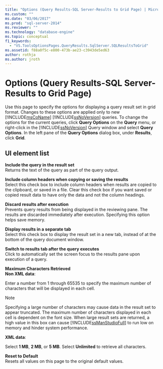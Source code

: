 ```yaml
---
title: "Options (Query Results-SQL Server-Results to Grid Page) | Microsoft Docs"
ms.custom: ""
ms.date: "03/06/2017"
ms.prod: "sql-server-2014"
ms.reviewer: ""
ms.technology: "database-engine"
ms.topic: conceptual
f1_keywords: 
  - "VS.ToolsOptionsPages.QueryResults.SqlServer.SQLResultsToGrid"
ms.assetid: f88a0f5c-e800-473b-ae23-c3943de5ed63
author: rothja
ms.author: jroth
---
```

# Options (Query Results-SQL Server-Results to Grid Page)
  Use this page to specify the options for displaying a query result set in grid format. Changes to these options are applied only to new [!INCLUDE[msCoName](../includes/msconame-md.md)] [!INCLUDE[ssNoVersion](../includes/ssnoversion-md.md)] queries. To change the options for the current queries, click **Query Options** on the **Query** menu, or right-click in the [!INCLUDE[ssNoVersion](../includes/ssnoversion-md.md)] Query window and select **Query Options**. In the left pane of the **Query Options** dialog box, under **Results**, click **Grid**.  
  
## UI element list  
 **Include the query in the result set**  
 Returns the text of the query as part of the query output.  
  
 **Include column headers when copying or saving the results**  
 Select this check box to include column headers when results are copied to the clipboard, or saved in a file. Clear this check box if you want saved or copied result data to have only the data and not the column headings.  
  
 **Discard results after execution**  
 Prevents query results from being displayed in the reviewing pane. The results are discarded immediately after execution. Specifying this option helps save memory.  
  
 **Display results in a separate tab**  
 Select this check box to display the result set in a new tab, instead of at the bottom of the query document window.  
  
 **Switch to results tab after the query executes**  
 Click to automatically set the screen focus to the results pane upon execution of a query.  
  
 **Maximum Characters Retrieved**  
 **Non XML data**:  
  
 Enter a number from 1 through 65535 to specify the maximum number of characters that will be displayed in each cell.  
  
> [!NOTE]  
>  Specifying a large number of characters may cause data in the result set to appear truncated. The maximum number of characters displayed in each cell is dependent on the font size. When large result sets are returned, a high value in this box can cause [!INCLUDE[ssManStudioFull](../includes/ssmanstudiofull-md.md)] to run low on memory and hinder system performance.  
  
 **XML data**:  
  
 Select **1 MB**, **2 MB**, or **5 MB**. Select **Unlimited** to retrieve all characters.  
  
 **Reset to Default**  
 Resets all values on this page to the original default values.  
  
  
